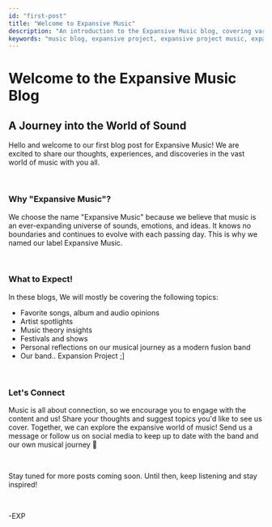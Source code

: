 ```yaml
---
id: "first-post"
title: "Welcome to Expansive Music"
description: "An introduction to the Expansive Music blog, covering various aspects of the music world."
keywords: "music blog, expansive project, expansive project music, expansive project band, expansive music, album reviews, artist spotlights, music theory, industry trends, music communities, fusion, jazz fusion, band, alternative, alternative rock, neo soul, funk, funk music, funk band, jam, jambands, jam band, music festivals"
---
```


# Welcome to the Expansive Music Blog

## A Journey into the World of Sound

Hello and welcome to our first blog post for Expansive Music! We are excited to share our thoughts, experiences, and discoveries in the vast world of music with you all.

&nbsp;

### Why "Expansive Music"?

We choose the name "Expansive Music" because we believe that music is an ever-expanding universe of sounds, emotions, and ideas. It knows no boundaries and continues to evolve with each passing day. This is why we named our label Expansive Music.

&nbsp;

### What to Expect!

In these blogs, We will mostly be covering the following topics:

- Favorite songs, album and audio opinions
- Artist spotlights
- Music theory insights
- Festivals and shows
- Personal reflections on our musical journey as a modern fusion band
- Our band.. Expansion Project ;]

&nbsp;

### Let's Connect

Music is all about connection, so we encourage you to engage with the content and us! Share your thoughts and suggest topics you'd like to see us cover. Together, we can explore the expansive world of music! Send us a message or follow us on social media to keep up to date with the band and our own musical journey 🎵

&nbsp;

Stay tuned for more posts coming soon. Until then, keep listening and stay inspired!

&nbsp;

-EXP